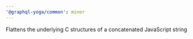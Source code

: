 ```yaml
---
'@graphql-yoga/common': minor
---
```


Flattens the underlying C structures of a concatenated JavaScript string
